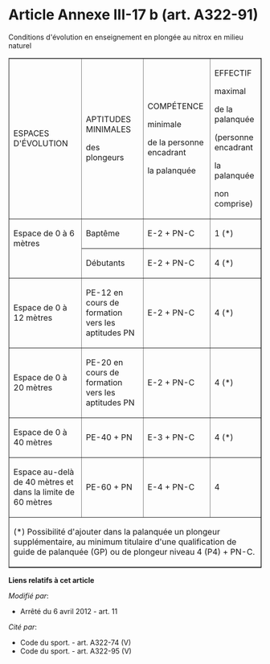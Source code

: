 # Article Annexe III-17 b (art. A322-91)

Conditions d'évolution en enseignement en plongée au nitrox en milieu naturel

<table cellpadding="0" border="1" width="680">
  <tbody>
    <tr>
      <td>

ESPACES D'ÉVOLUTION

</td>
      <td>

APTITUDES MINIMALES

des plongeurs

</td>
      <td>

COMPÉTENCE

minimale

de la personne encadrant

la palanquée

</td>
      <td>

EFFECTIF

maximal 

de la palanquée

(personne encadrant

la palanquée

non comprise)

</td>
    </tr>
    <tr>
      <td rowspan="2" valign="top">

Espace de 0 à 6 mètres

</td>
      <td valign="top">

Baptême

</td>
      <td valign="top">

E-2 + PN-C

</td>
      <td valign="top">

1 (*)

</td>
    </tr>
    <tr>
      <td>

Débutants

</td>
      <td>

E-2 + PN-C

</td>
      <td>

4 (*)

</td>
    </tr>
    <tr>
      <td>

Espace de 0 à 12 mètres 

</td>
      <td>

PE-12 en cours de formation vers les aptitudes PN

</td>
      <td>

E-2 + PN-C

</td>
      <td>

4 (*)

</td>
    </tr>
    <tr>
      <td>

Espace de 0 à 20 mètres

</td>
      <td>

PE-20 en cours de formation vers les aptitudes PN

</td>
      <td>

E-2 + PN-C

</td>
      <td>

4 (*)

</td>
    </tr>
    <tr>
      <td>

Espace de 0 à 40 mètres

</td>
      <td>

PE-40 + PN

</td>
      <td>

E-3 + PN-C

</td>
      <td>

4 (*)

</td>
    </tr>
    <tr>
      <td>

Espace au-delà de 40 mètres et dans la limite de 60 mètres

</td>
      <td>

PE-60 + PN

</td>
      <td>

E-4 + PN-C

</td>
      <td>

4 

</td>
    </tr>
    <tr>
      <td colspan="4">

(*) Possibilité d'ajouter dans la palanquée un plongeur supplémentaire, au minimum titulaire d'une qualification de guide de
palanquée (GP) ou de plongeur niveau 4 (P4) + PN-C.

</td>
    </tr>
  </tbody>
</table>

**Liens relatifs à cet article**

_Modifié par_:

  - Arrêté du 6 avril 2012 - art. 11

_Cité par_:

  - Code du sport. - art. A322-74 (V)
  - Code du sport. - art. A322-95 (V)
